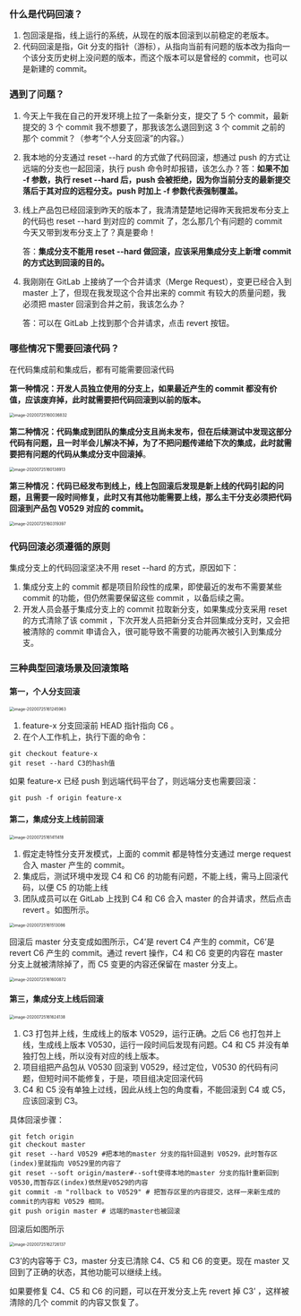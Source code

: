 ### 什么是代码回滚？

1. 包回滚是指，线上运行的系统，从现在的版本回滚到以前稳定的老版本。
2. 代码回滚是指，Git 分支的指针（游标），从指向当前有问题的版本改为指向一个该分支历史树上没问题的版本，而这个版本可以是曾经的 commit，也可以是新建的 commit。

### 遇到了问题？

1. 今天上午我在自己的开发环境上拉了一条新分支，提交了 5 个 commit，最新提交的 3 个 commit 我不想要了，那我该怎么退回到这 3 个 commit 之前的那个 commit？（参考“个人分支回滚”的内容。）

2. 我本地的分支通过 reset --hard 的方式做了代码回滚，想通过 push 的方式让远端的分支也一起回滚，执行 push 命令时却报错，该怎么办？答：**如果不加 -f 参数，执行 reset --hard 后，push 会被拒绝，因为你当前分支的最新提交落后于其对应的远程分支。push 时加上 -f 参数代表强制覆盖。**

3. 线上产品包已经回滚到昨天的版本了，我清清楚楚地记得昨天我把发布分支上的代码也 reset --hard 到对应的 commit 了，怎么那几个有问题的 commit 今天又带到发布分支上了？真是要命！

   答：**集成分支不能用 reset --hard 做回滚，应该采用集成分支上新增 commit 的方式达到回滚的目的。**

4. 我刚刚在 GitLab 上接纳了一个合并请求（Merge Request），变更已经合入到 master 上了，但现在我发现这个合并出来的 commit 有较大的质量问题，我必须把 master 回滚到合并之前，我该怎么办？

   答：可以在 GitLab 上找到那个合并请求，点击 revert 按钮。

### 哪些情况下需要回滚代码？

在代码集成前和集成后，都有可能需要回滚代码

**第一种情况：开发人员独立使用的分支上，如果最近产生的 commit 都没有价值，应该废弃掉，此时就需要把代码回滚到以前的版本。**

<img src="/Users/zhangchongchong/Library/Application Support/typora-user-images/image-20200725160036832.png" alt="image-20200725160036832" style="zoom:50%;" />

**第二种情况：代码集成到团队的集成分支且尚未发布，但在后续测试中发现这部分代码有问题，且一时半会儿解决不掉，为了不把问题传递给下次的集成，此时就需要把有问题的代码从集成分支中回滚掉**。

<img src="/Users/zhangchongchong/Library/Application Support/typora-user-images/image-20200725160138913.png" alt="image-20200725160138913" style="zoom:50%;" />

**第三种情况：代码已经发布到线上，线上包回滚后发现是新上线的代码引起的问题，且需要一段时间修复，此时又有其他功能需要上线，那么主干分支必须把代码回滚到产品包 V0529 对应的 commit。**

<img src="/Users/zhangchongchong/Library/Application Support/typora-user-images/image-20200725160319397.png" alt="image-20200725160319397" style="zoom:50%;" />

### 代码回滚必须遵循的原则

集成分支上的代码回滚坚决不用 reset --hard 的方式，原因如下：

1. 集成分支上的 commit 都是项目阶段性的成果，即使最近的发布不需要某些 commit 的功能，但仍然需要保留这些 commit ，以备后续之需。
2. 开发人员会基于集成分支上的 commit 拉取新分支，如果集成分支采用 reset 的方式清除了该 commit ，下次开发人员把新分支合并回集成分支时，又会把被清除的 commit 申请合入，很可能导致不需要的功能再次被引入到集成分支。

### 三种典型回滚场景及回滚策略

#### 第一，个人分支回滚

<img src="/Users/zhangchongchong/Library/Application Support/typora-user-images/image-20200725161245963.png" alt="image-20200725161245963" style="zoom:50%;" />

1. feature-x 分支回滚前 HEAD 指针指向 C6 。
2. 在个人工作机上，执行下面的命令：

```shell
git checkout feature-x
git reset --hard C3的hash值
```

如果 feature-x 已经 push 到远端代码平台了，则远端分支也需要回滚：

```shell
git push -f origin feature-x
```

#### 第二，集成分支上线前回滚

<img src="/Users/zhangchongchong/Library/Application Support/typora-user-images/image-20200725161411418.png" alt="image-20200725161411418" style="zoom:50%;" />

1. 假定走特性分支开发模式，上面的 commit 都是特性分支通过 merge request 合入 master 产生的 commit。
2. 集成后，测试环境中发现 C4 和 C6 的功能有问题，不能上线，需马上回滚代码，以便 C5 的功能上线
3. 团队成员可以在 GitLab 上找到 C4 和 C6 合入 master 的合并请求，然后点击 revert 。如图所示。

<img src="/Users/zhangchongchong/Library/Application Support/typora-user-images/image-20200725161513086.png" alt="image-20200725161513086" style="zoom:50%;" />

回滚后 master 分支变成如图所示，C4’是 revert C4 产生的 commit，C6’是 revert C6 产生的 commit。通过 revert 操作，C4 和 C6 变更的内容在 master 分支上就被清除掉了，而 C5 变更的内容还保留在 master 分支上。

<img src="/Users/zhangchongchong/Library/Application Support/typora-user-images/image-20200725161600872.png" alt="image-20200725161600872" style="zoom:50%;" />

#### 第三，集成分支上线后回滚

<img src="/Users/zhangchongchong/Library/Application Support/typora-user-images/image-20200725161624138.png" alt="image-20200725161624138" style="zoom:50%;" />

1. C3 打包并上线，生成线上的版本 V0529，运行正确。之后 C6 也打包并上线，生成线上版本 V0530，运行一段时间后发现有问题。C4 和 C5 并没有单独打包上线，所以没有对应的线上版本。
2. 项目组把产品包从 V0530 回滚到 V0529，经过定位，V0530 的代码有问题，但短时间不能修复，于是，项目组决定回滚代码
3. C4 和 C5 没有单独上过线，因此从线上包的角度看，不能回滚到 C4 或 C5，应该回滚到 C3。

具体回滚步骤：

```shell
git fetch origin 
git checkout master
git reset --hard V0529 #把本地的master 分支的指针回退到 V0529，此时暂存区(index)里就指向 V0529里的内容了
git reset --soft origin/master#--soft使得本地的master 分支的指针重新回到 V0530,而暂存区(index)依然是V0529的内容
git commit -m "rollback to V0529" # 把暂存区里的内容提交，这样一来新生成的commit的内容和 V0529 相同。
git push origin master # 远端的master也被回滚
```

回滚后如图所示

<img src="/Users/zhangchongchong/Library/Application Support/typora-user-images/image-20200725162726137.png" alt="image-20200725162726137" style="zoom:50%;" />

C3’的内容等于 C3，master 分支已清除 C4、C5 和 C6 的变更。现在 master 又回到了正确的状态，其他功能可以继续上线。

如果要修复 C4、C5 和 C6 的问题，可以在开发分支上先 revert 掉 C3’ ，这样被清除的几个 commit 的内容又恢复了。








